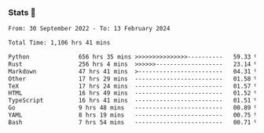 ### Stats 👋
<!--START_SECTION:waka-->

```txt
From: 30 September 2022 - To: 13 February 2024

Total Time: 1,106 hrs 41 mins

Python              656 hrs 35 mins >>>>>>>>>>>>>>>----------   59.33 %
Rust                256 hrs 4 mins  >>>>>>-------------------   23.14 %
Markdown            47 hrs 41 mins  >------------------------   04.31 %
Other               17 hrs 29 mins  -------------------------   01.58 %
TeX                 17 hrs 24 mins  -------------------------   01.57 %
HTML                16 hrs 49 mins  -------------------------   01.52 %
TypeScript          16 hrs 41 mins  -------------------------   01.51 %
Go                  9 hrs 48 mins   -------------------------   00.89 %
YAML                8 hrs 19 mins   -------------------------   00.75 %
Bash                7 hrs 54 mins   -------------------------   00.71 %
```

<!--END_SECTION:waka-->

<!--
**buhaytza2005/buhaytza2005** is a ✨ _special_ ✨ repository because its `README.md` (this file) appears on your GitHub profile.

Here are some ideas to get you started:

- 🔭 I’m currently working on ...
- 🌱 I’m currently learning ...
- 👯 I’m looking to collaborate on ...
- 🤔 I’m looking for help with ...
- 💬 Ask me about ...
- 📫 How to reach me: ...
- 😄 Pronouns: ...
- ⚡ Fun fact: ...
-->


